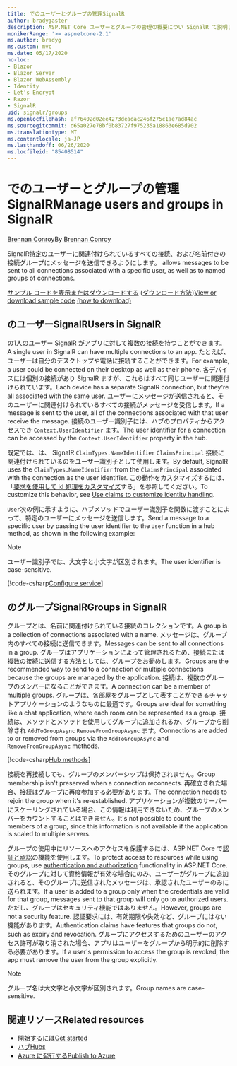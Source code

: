 ```yaml
---
title: でのユーザーとグループの管理SignalR
author: bradygaster
description: ASP.NET Core ユーザーとグループの管理の概要につい SignalR て説明します。
monikerRange: '>= aspnetcore-2.1'
ms.author: bradyg
ms.custom: mvc
ms.date: 05/17/2020
no-loc:
- Blazor
- Blazor Server
- Blazor WebAssembly
- Identity
- Let's Encrypt
- Razor
- SignalR
uid: signalr/groups
ms.openlocfilehash: af76402d02ee4273deadac246f275c1ae7ad84ac
ms.sourcegitcommit: d65a027e78bf0b83727f975235a18863e685d902
ms.translationtype: MT
ms.contentlocale: ja-JP
ms.lasthandoff: 06/26/2020
ms.locfileid: "85408514"
---
```

# <a name="manage-users-and-groups-in-signalr"></a><span data-ttu-id="5e2d8-103">でのユーザーとグループの管理SignalR</span><span class="sxs-lookup"><span data-stu-id="5e2d8-103">Manage users and groups in SignalR</span></span>

<span data-ttu-id="5e2d8-104">[Brennan Conroy](https://github.com/BrennanConroy)</span><span class="sxs-lookup"><span data-stu-id="5e2d8-104">By [Brennan Conroy](https://github.com/BrennanConroy)</span></span>

SignalR<span data-ttu-id="5e2d8-105">特定のユーザーに関連付けられているすべての接続、および名前付きの接続グループにメッセージを送信できるようにします。</span><span class="sxs-lookup"><span data-stu-id="5e2d8-105"> allows messages to be sent to all connections associated with a specific user, as well as to named groups of connections.</span></span>

<span data-ttu-id="5e2d8-106">[サンプル コードを表示またはダウンロードする](https://github.com/dotnet/AspNetCore.Docs/tree/master/aspnetcore/signalr/groups/sample/) ([ダウンロード方法](xref:index#how-to-download-a-sample))</span><span class="sxs-lookup"><span data-stu-id="5e2d8-106">[View or download sample code](https://github.com/dotnet/AspNetCore.Docs/tree/master/aspnetcore/signalr/groups/sample/) [(how to download)](xref:index#how-to-download-a-sample)</span></span>

## <a name="users-in-signalr"></a><span data-ttu-id="5e2d8-107">のユーザーSignalR</span><span class="sxs-lookup"><span data-stu-id="5e2d8-107">Users in SignalR</span></span>

<span data-ttu-id="5e2d8-108">の1人のユーザー SignalR がアプリに対して複数の接続を持つことができます。</span><span class="sxs-lookup"><span data-stu-id="5e2d8-108">A single user in SignalR can have multiple connections to an app.</span></span> <span data-ttu-id="5e2d8-109">たとえば、ユーザーは自分のデスクトップや電話に接続することができます。</span><span class="sxs-lookup"><span data-stu-id="5e2d8-109">For example, a user could be connected on their desktop as well as their phone.</span></span> <span data-ttu-id="5e2d8-110">各デバイスには個別の接続があり SignalR ますが、これらはすべて同じユーザーに関連付けられています。</span><span class="sxs-lookup"><span data-stu-id="5e2d8-110">Each device has a separate SignalR connection, but they're all associated with the same user.</span></span> <span data-ttu-id="5e2d8-111">ユーザーにメッセージが送信されると、そのユーザーに関連付けられているすべての接続がメッセージを受信します。</span><span class="sxs-lookup"><span data-stu-id="5e2d8-111">If a message is sent to the user, all of the connections associated with that user receive the message.</span></span> <span data-ttu-id="5e2d8-112">接続のユーザー識別子には、ハブのプロパティからアクセスでき `Context.UserIdentifier` ます。</span><span class="sxs-lookup"><span data-stu-id="5e2d8-112">The user identifier for a connection can be accessed by the `Context.UserIdentifier` property in the hub.</span></span>

<span data-ttu-id="5e2d8-113">既定では、は、 SignalR `ClaimTypes.NameIdentifier` `ClaimsPrincipal` 接続に関連付けられているのをユーザー識別子として使用します。</span><span class="sxs-lookup"><span data-stu-id="5e2d8-113">By default, SignalR uses the `ClaimTypes.NameIdentifier` from the `ClaimsPrincipal` associated with the connection as the user identifier.</span></span> <span data-ttu-id="5e2d8-114">この動作をカスタマイズするには、「[要求を使用して id 処理をカスタマイズ](xref:signalr/authn-and-authz#use-claims-to-customize-identity-handling)する」を参照してください。</span><span class="sxs-lookup"><span data-stu-id="5e2d8-114">To customize this behavior, see [Use claims to customize identity handling](xref:signalr/authn-and-authz#use-claims-to-customize-identity-handling).</span></span>

<span data-ttu-id="5e2d8-115">`User`次の例に示すように、ハブメソッドでユーザー識別子を関数に渡すことによって、特定のユーザーにメッセージを送信します。</span><span class="sxs-lookup"><span data-stu-id="5e2d8-115">Send a message to a specific user by passing the user identifier to the `User` function in a hub method, as shown in the following example:</span></span>

> [!NOTE]
> <span data-ttu-id="5e2d8-116">ユーザー識別子では、大文字と小文字が区別されます。</span><span class="sxs-lookup"><span data-stu-id="5e2d8-116">The user identifier is case-sensitive.</span></span>

[!code-csharp[Configure service](groups/sample/Hubs/ChatHub.cs?range=29-32)]

## <a name="groups-in-signalr"></a><span data-ttu-id="5e2d8-117">のグループSignalR</span><span class="sxs-lookup"><span data-stu-id="5e2d8-117">Groups in SignalR</span></span>

<span data-ttu-id="5e2d8-118">グループとは、名前に関連付けられている接続のコレクションです。</span><span class="sxs-lookup"><span data-stu-id="5e2d8-118">A group is a collection of connections associated with a name.</span></span> <span data-ttu-id="5e2d8-119">メッセージは、グループ内のすべての接続に送信できます。</span><span class="sxs-lookup"><span data-stu-id="5e2d8-119">Messages can be sent to all connections in a group.</span></span> <span data-ttu-id="5e2d8-120">グループはアプリケーションによって管理されるため、接続または複数の接続に送信する方法としては、グループをお勧めします。</span><span class="sxs-lookup"><span data-stu-id="5e2d8-120">Groups are the recommended way to send to a connection or multiple connections because the groups are managed by the application.</span></span> <span data-ttu-id="5e2d8-121">接続は、複数のグループのメンバーになることができます。</span><span class="sxs-lookup"><span data-stu-id="5e2d8-121">A connection can be a member of multiple groups.</span></span> <span data-ttu-id="5e2d8-122">グループは、各部屋をグループとして表すことができるチャットアプリケーションのようなものに最適です。</span><span class="sxs-lookup"><span data-stu-id="5e2d8-122">Groups are ideal for something like a chat application, where each room can be represented as a group.</span></span> <span data-ttu-id="5e2d8-123">接続は、メソッドとメソッドを使用してグループに追加されるか、グループから削除され `AddToGroupAsync` `RemoveFromGroupAsync` ます。</span><span class="sxs-lookup"><span data-stu-id="5e2d8-123">Connections are added to or removed from groups via the `AddToGroupAsync` and `RemoveFromGroupAsync` methods.</span></span>

[!code-csharp[Hub methods](groups/sample/Hubs/ChatHub.cs?range=15-27)]

<span data-ttu-id="5e2d8-124">接続を再接続しても、グループのメンバーシップは保持されません。</span><span class="sxs-lookup"><span data-stu-id="5e2d8-124">Group membership isn't preserved when a connection reconnects.</span></span> <span data-ttu-id="5e2d8-125">再確立された場合、接続はグループに再度参加する必要があります。</span><span class="sxs-lookup"><span data-stu-id="5e2d8-125">The connection needs to rejoin the group when it's re-established.</span></span> <span data-ttu-id="5e2d8-126">アプリケーションが複数のサーバーにスケーリングされている場合、この情報は利用できないため、グループのメンバーをカウントすることはできません。</span><span class="sxs-lookup"><span data-stu-id="5e2d8-126">It's not possible to count the members of a group, since this information is not available if the application is scaled to multiple servers.</span></span>

<span data-ttu-id="5e2d8-127">グループの使用中にリソースへのアクセスを保護するには、ASP.NET Core で[認証と承認](xref:signalr/authn-and-authz)の機能を使用します。</span><span class="sxs-lookup"><span data-stu-id="5e2d8-127">To protect access to resources while using groups, use [authentication and authorization](xref:signalr/authn-and-authz) functionality in ASP.NET Core.</span></span> <span data-ttu-id="5e2d8-128">そのグループに対して資格情報が有効な場合にのみ、ユーザーがグループに追加されると、そのグループに送信されたメッセージは、承認されたユーザーのみに送られます。</span><span class="sxs-lookup"><span data-stu-id="5e2d8-128">If a user is added to a group only when the credentials are valid for that group, messages sent to that group will only go to authorized users.</span></span> <span data-ttu-id="5e2d8-129">ただし、グループはセキュリティ機能ではありません。</span><span class="sxs-lookup"><span data-stu-id="5e2d8-129">However, groups are not a security feature.</span></span> <span data-ttu-id="5e2d8-130">認証要求には、有効期限や失効など、グループにはない機能があります。</span><span class="sxs-lookup"><span data-stu-id="5e2d8-130">Authentication claims have features that groups do not, such as expiry and revocation.</span></span> <span data-ttu-id="5e2d8-131">グループにアクセスするためのユーザーのアクセス許可が取り消された場合、アプリはユーザーをグループから明示的に削除する必要があります。</span><span class="sxs-lookup"><span data-stu-id="5e2d8-131">If a user's permission to access the group is revoked, the app must remove the user from the group explicitly.</span></span>

> [!NOTE]
> <span data-ttu-id="5e2d8-132">グループ名は大文字と小文字が区別されます。</span><span class="sxs-lookup"><span data-stu-id="5e2d8-132">Group names are case-sensitive.</span></span>

## <a name="related-resources"></a><span data-ttu-id="5e2d8-133">関連リソース</span><span class="sxs-lookup"><span data-stu-id="5e2d8-133">Related resources</span></span>

* [<span data-ttu-id="5e2d8-134">開始するには</span><span class="sxs-lookup"><span data-stu-id="5e2d8-134">Get started</span></span>](xref:tutorials/signalr)
* [<span data-ttu-id="5e2d8-135">ハブ</span><span class="sxs-lookup"><span data-stu-id="5e2d8-135">Hubs</span></span>](xref:signalr/hubs)
* [<span data-ttu-id="5e2d8-136">Azure に発行する</span><span class="sxs-lookup"><span data-stu-id="5e2d8-136">Publish to Azure</span></span>](xref:signalr/publish-to-azure-web-app)
